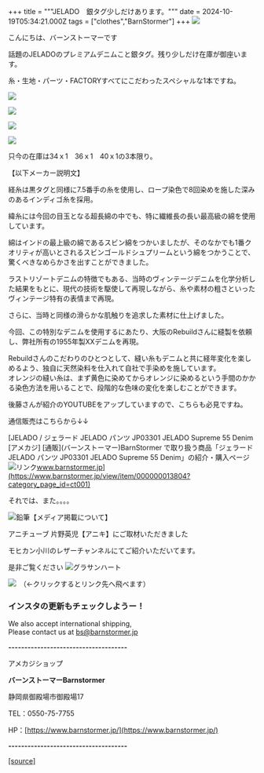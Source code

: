 +++
title = """JELADO　銀タグ少しだけあります。"""
date = 2024-10-19T05:34:21.000Z
tags = ["clothes","BarnStormer"]
+++
[![](https://stat.ameba.jp/user_images/20231023/16/barnstormer-go/b2/03/p/o0420015015354743273.png)](https://ameblo.jp/barnstormer-go/entry-12825670498.html)

こんにちは、バーンストーマーです

話題のJELADOのプレミアムデニムこと銀タグ。残り少しだけ在庫が御座います。

糸・生地・パーツ・FACTORYすべてにこだわったスペシャルな1本ですね。

[![](https://stat.ameba.jp/user_images/20241019/15/barnstormer-go/8e/5c/j/o0425063715499750766.jpg)](https://stat.ameba.jp/user_images/20241019/15/barnstormer-go/8e/5c/j/o0425063715499750766.jpg)

[![](https://stat.ameba.jp/user_images/20241019/15/barnstormer-go/c7/03/j/o0407061015499750767.jpg)](https://stat.ameba.jp/user_images/20241019/15/barnstormer-go/c7/03/j/o0407061015499750767.jpg)

[![](https://stat.ameba.jp/user_images/20241019/15/barnstormer-go/5a/92/j/o0424063615499750768.jpg)](https://stat.ameba.jp/user_images/20241019/15/barnstormer-go/5a/92/j/o0424063615499750768.jpg)

[![](https://stat.ameba.jp/user_images/20241019/15/barnstormer-go/5c/99/j/o0412061815499750770.jpg)](https://stat.ameba.jp/user_images/20241019/15/barnstormer-go/5c/99/j/o0412061815499750770.jpg)

只今の在庫は34ｘ1　36ｘ1　40ｘ1の3本限り。

【以下メーカー説明文】

経糸は黒タグと同様に7.5番手の糸を使用し、ロープ染色で8回染めを施した深みのあるインディゴ糸を採用。

緯糸には今回の目玉となる超長綿の中でも、特に繊維長の長い最高級の綿を使用しています。

綿はインドの最上級の綿であるスビン綿をつかいましたが、そのなかでも1番クオリティが高いとされるスビンゴールドシュプリームという綿をつかうことで、驚くべきなめらかさを出すことができました。

ラストリゾートデニムの特徴でもある、当時のヴィンテージデニムを化学分析した結果をもとに、現代の技術を駆使して再現しながら、糸や素材の粗さといったヴィンテージ特有の表情まで再現。

さらに、当時と同様の滑らかな肌触りを追求した素材に仕上げました。

今回、この特別なデニムを使用するにあたり、大阪のRebuildさんに縫製を依頼し、弊社所有の1955年製XXデニムを再現。

Rebuildさんのこだわりのひとつとして、縫い糸もデニムと共に経年変化を楽しめるよう、独自に天然染料を仕入れて自社で手染めを施しています。  
オレンジの縫い糸は、まず黄色に染めてからオレンジに染めるという手間のかかる染色方法を用いることで、段階的な色味の変化を楽しむことができます。

後藤さんが紹介のYOUTUBEをアップしていますので、こちらも必見ですね。

通信販売はこちらから↓↓

[JELADO / ジェラード JELADO パンツ JP03301 JELADO Supreme 55 Denim \[アメカジ\] \[通販\](バーンストーマー)BarnStormer で取り扱う商品「ジェラード JELADO パンツ JP03301 JELADO Supreme 55 Denim」の紹介・購入ページ![リンク](https://c.stat100.ameba.jp/ameblo/symbols/v3.20.0/svg/gray/editor_link.svg)www.barnstormer.jp](https://www.barnstormer.jp/view/item/000000013804?category_page_id=ct001)

それでは、また。。。。

![鉛筆](https://stat100.ameba.jp/blog/ucs/img/char/char3/519.png)【メディア掲載について】

アニチューブ 片野英児【アニキ】にご取材いただきました

モヒカン小川のレザーチャンネルにてご紹介いただいてます。

是非ご覧ください ![グラサンハート](https://stat100.ameba.jp/blog/ucs/img/char/char3/148.png)

[![](https://stat.ameba.jp/user_images/20230412/16/barnstormer-go/6a/23/p/o0108010815269242493.png)](https://www.instagram.com/barnstormer_daily/)　（←クリックするとリンク先へ飛べます）

### インスタの更新もチェックしようー！

We also accept international shipping,  
Please contact us at bs@barnstormer.jp

**\-------------------------------------**

アメカジショップ

**バーンストーマーBarnstormer**

静岡県御殿場市御殿場17

TEL：0550-75-7755

HP：[https://www.barnstormer.jp/](https://www.barnstormer.jp/)

**\-------------------------------------**

[[source]](https://ameblo.jp/barnstormer-go/entry-12871851371.html)
